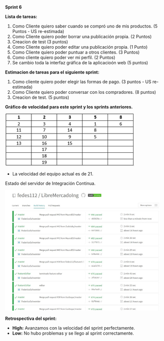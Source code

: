 **Sprint 6**

**Lista de tareas:**
1. Como Cliente quiero saber cuando se compró uno de mis productos. (5 Puntos - US re-estimada)
2. Como Cliente quiero poder borrar una publicación propia. (2 Puntos)
3. Creacion de test (3 puntos)
4. Como Cliente quiero poder editar una publicación propia. (1 Punto)
5. Como Cliente quiero poder puntuar a otros clientes. (3 Puntos)
6. Como cliente quiero poder ver mi perfil. (2 Puntos)
7. Se cambio toda la interfaz gráfica de la aplicacioón web (5 puntos)


**Estimacion de tareas para el siguiente sprint:**
1. Como cliente quiero poder elegir las formas de pago. (3 puntos - US re-estimada)
2. Como Cliente quiero poder conversar con los compradores. (8 puntos)
3. Creacion de test. (5 puntos)

**Gráfico de velocidad para este sprint y los sprints anteriores.**

![Grafico4](/Images-Sprint/Grafico4.PNG)

* La velocidad del equipo actual es de 21.

Estado del servidor de Integración Continua.

![CI-1](/Sprint-6/CI-1.jpeg)

**Retrospectiva del sprint:**
* **High:** Avanzamos con la velocidad del sprint perfectamente.
* **Low:** No hubo problemas y se llego al sprint correctamente.
